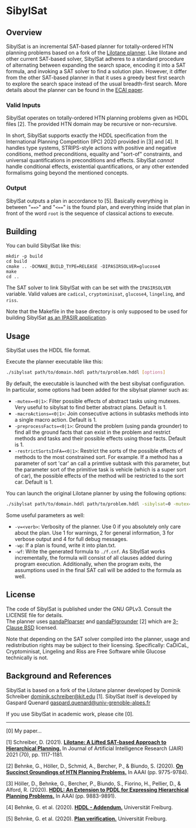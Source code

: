 # SibylSat

## Overview

SibylSat is an incremental SAT-based planner for totally-ordered HTN planning problems based on a fork of the [Lilotane planner](https://github.com/domschrei/lilotane). Like lilotane and other current SAT-based solver, SibylSat adheres to a standard procedure of alternating between expanding the search space, encoding it into a SAT formula, and invoking a SAT solver to find a solution plan. However, it differ from the other SAT-based planner in that it uses a greedy best first search to explore the search space instead of the usual breadth-first search. More details about the planner can be found in the [ECAI paper](insert_url_here).

### Valid Inputs

SibylSat operates on totally-ordered HTN planning problems given as HDDL files [2]. The provided HTN domain may be recursive or non-recursive.

In short, SibylSat supports exactly the HDDL specification from the International Planning Competition (IPC) 2020 provided in [3] and [4].
It handles type systems, STRIPS-style actions with positive and negative conditions, method preconditions, equality and "sort-of" constraints, and universal quantifications in preconditions and effects.
SibylSat _cannot_ handle conditional effects, existential quantifications, or any other extended formalisms going beyond the mentioned concepts.

### Output

SibylSat outputs a plan in accordance to [5]. Basically everything in between "`==>`" and "`<==`" is the found plan, and everything inside that plan in front of the word `root` is the sequence of classical actions to execute. 

## Building

You can build SibylSat like this:

```
mkdir -p build
cd build
cmake .. -DCMAKE_BUILD_TYPE=RELEASE -DIPASIRSOLVER=glucose4
make
cd ..
```

The SAT solver to link SibylSat with can be set with the `IPASIRSOLVER` variable. Valid values are `cadical`, `cryptominisat`, `glucose4`, `lingeling`, and `riss`.

Note that the Makefile in the base directory is only supposed to be used for building SibylSat [as an IPASIR application](https://github.com/biotomas/ipasir).

## Usage

SibylSat uses the HDDL file format.

Execute the planner executable like this:
```bash
./sibylsat path/to/domain.hddl path/to/problem.hddl [options]
```

By default, the executable is launched with the best sibylsat configuration. In particular, some options had been added for the sibylsat planner such as:

* `-mutex=<0|1>`: Filter possible effects of abstract tasks using mutexes. Very useful to sibylsat to find better abstract plans. Default is 1.
* `-macroActions=<0|1>`: Join consecutive actions in subtasks methods into a single macro action. Default is 1.
* `-preprocessFacts=<0|1>`: Ground the problem (using panda grounder) to find all the ground facts that can exist in the problem and restrict methods and tasks and their possible effects using those facts. Default is 1.
* `-restrictSortsInFA=<0|1>`: Restrict the sorts of the possible effects of methods to the most constrained sort. For example. If a method has a parameter of sort 'car' an call a primtive subtask with this parameter, but the parameter sort of the primitive task is vehicle (which is a super sort of car), the possible effects of the method will be restricted to the sort car. Default is 1.


You can launch the original Lilotane planner by using the following options:


```bash
./sibylsat path/to/domain.hddl path/to/problem.hddl -sibylsat=0 -mutex=0 -macroActions=0 -preprocessFacts=0 -restrictSortsInFA=0
```


Some useful parameters as well:
* `-v=<verb>`: Verbosity of the planner. Use 0 if you absolutely only care about the plan. Use 1 for warnings, 2 for general information, 3 for verbose output and 4 for full debug messages.
* `-wp`: If a plan is found, write it into plan.txt.
* `-wf`: Write the generated formula to `./f.cnf`. As SibylSat works incrementally, the formula will consist of all clauses added during program execution. Additionally, when the program exits, the assumptions used in the final SAT call will be added to the formula as well.

## License

The code of SibylSat is published under the GNU GPLv3. Consult the LICENSE file for details.  
The planner uses [pandaPIparser](https://github.com/panda-planner-dev/pandaPIparser) and [pandaPIgrounder](https://github.com/panda-planner-dev/pandaPIgrounder) [2] which are [3-Clause BSD](https://opensource.org/license/bsd-3-clause) licensed.

Note that depending on the SAT solver compiled into the planner, usage and redistribution rights may be subject to their licensing.
Specifically: CaDiCaL, Cryptominisat, Lingeling and Riss are Free Software while Glucose technically is not.

## Background and References

SibylSat is based on a fork of the Lilotane planner developed by Dominik Schreiber <dominik.schreiber@kit.edu> [1]. SibylSat itself is developed by Gaspard Quenard <gaspard.quenard@univ-grenoble-alpes.fr>

If you use SibylSat in academic work, please cite [0].

---

[0] My paper...

[1] Schreiber, D. (2021). [**Lilotane: A Lifted SAT-based Approach to Hierarchical Planning.**](https://doi.org/10.1613/jair.1.12520) In Journal of Artificial Intelligence Research (JAIR) 2021 (70), pp. 1117-1181.

[2] Behnke, G., Höller, D., Schmid, A., Bercher, P., & Biundo, S. (2020). [**On Succinct Groundings of HTN Planning Problems.**](https://www.uni-ulm.de/fileadmin/website_uni_ulm/iui.inst.090/Publikationen/2020/AAAI-BehnkeG.1770.pdf) In AAAI (pp. 9775-9784).

[3] Höller, D., Behnke, G., Bercher, P., Biundo, S., Fiorino, H., Pellier, D., & Alford, R. (2020). [**HDDL: An Extension to PDDL for Expressing Hierarchical Planning Problems.**](https://www.uni-ulm.de/fileadmin/website_uni_ulm/iui.inst.090/Publikationen/2020/Hoeller2020HDDL.pdf) In AAAI (pp. 9883-9891).

[4] Behnke, G. et al. (2020). [**HDDL - Addendum.**](http://gki.informatik.uni-freiburg.de/competition/hddl.pdf) Universität Freiburg.

[5] Behnke, G. et al. (2020). [**Plan verification.**](http://gki.informatik.uni-freiburg.de/ipc2020/format.pdf) Universität Freiburg.
